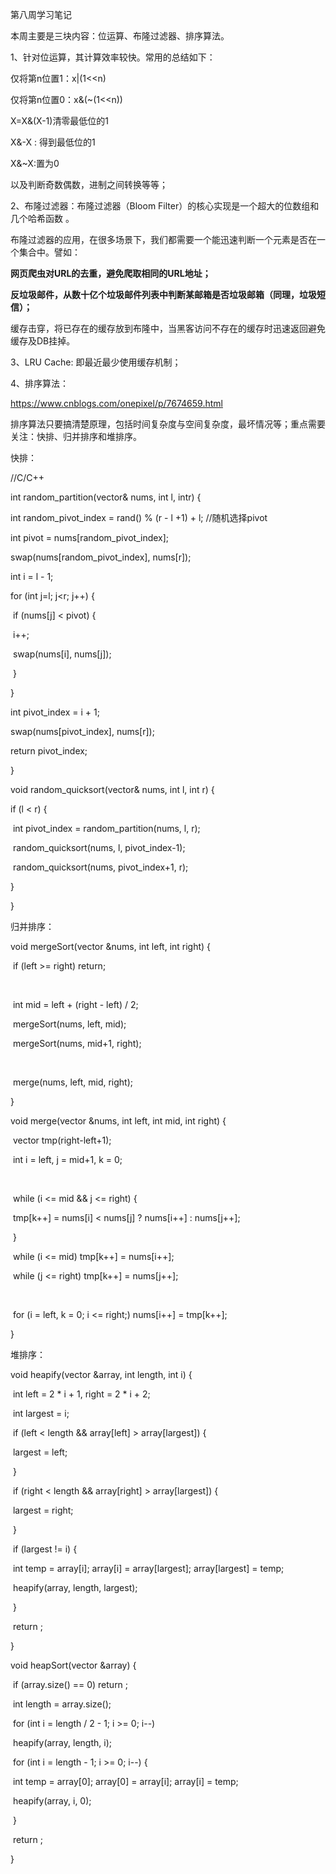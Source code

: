 第八周学习笔记

本周主要是三块内容：位运算、布隆过滤器、排序算法。

1、针对位运算，其计算效率较快。常用的总结如下：

仅将第n位置1：x|(1<<n)

仅将第n位置0：x&(~(1<<n))

X=X&(X-1)清零最低位的1

X&-X : 得到最低位的1

X&~X:置为0

以及判断奇数偶数，进制之间转换等等；

2、布隆过滤器：布隆过滤器（Bloom Filter）的核心实现是一个超大的位数组和几个哈希函数 。

布隆过滤器的应用，在很多场景下，我们都需要一个能迅速判断一个元素是否在一个集合中。譬如：

**网页爬虫对URL的去重，避免爬取相同的URL地址；**

**反垃圾邮件，从数十亿个垃圾邮件列表中判断某邮箱是否垃圾邮箱（同理，垃圾短信）；**

缓存击穿，将已存在的缓存放到布隆中，当黑客访问不存在的缓存时迅速返回避免缓存及DB挂掉。

3、LRU Cache: 即最近最少使用缓存机制；

4、排序算法：

https://www.cnblogs.com/onepixel/p/7674659.html

排序算法只要搞清楚原理，包括时间复杂度与空间复杂度，最坏情况等；重点需要关注：快排、归并排序和堆排序。

快排：

//C/C++

int random_partition(vector<int>& nums, int l, intr) {

  int random_pivot_index = rand() % (r - l +1) + l;  //随机选择pivot

  int pivot = nums[random_pivot_index];

  swap(nums[random_pivot_index], nums[r]);

  int i = l - 1;

  for (int j=l; j<r; j++) {

​    if (nums[j] < pivot) {

​      i++;

​      swap(nums[i], nums[j]);

​    }

  }

  int pivot_index = i + 1;

  swap(nums[pivot_index], nums[r]);

  return pivot_index;

}

void random_quicksort(vector<int>& nums, int l, int r) {

  if (l < r) {

​    int pivot_index = random_partition(nums, l, r);

​    random_quicksort(nums, l, pivot_index-1);

​    random_quicksort(nums, pivot_index+1, r);

  }

}

归并排序：

void mergeSort(vector<int> &nums, int left, int right) {

​	if (left >= right) return;

​	

​	int mid = left + (right - left) / 2;

​	mergeSort(nums, left, mid);

​	mergeSort(nums, mid+1, right);

​	

​	merge(nums, left, mid, right);

}

void merge(vector<int> &nums, int left, int mid, int right) {

​	vector<int> tmp(right-left+1);

​	int i = left, j = mid+1, k = 0;

​	

​	while (i <= mid && j <= right) {

​		tmp[k++] = nums[i] < nums[j] ? nums[i++] : nums[j++];

​	}

​	while (i <= mid) tmp[k++] = nums[i++];

​	while (j <= right) tmp[k++] = nums[j++];

​	

​	for (i = left, k = 0; i <= right;) nums[i++] = tmp[k++];

}

堆排序：

void heapify(vector<int> &array, int length, int i) {

​    int left = 2 * i + 1, right = 2 * i + 2;

​    int largest = i;

​    if (left < length && array[left] > array[largest]) {

​        largest = left;

​    }

​    if (right < length && array[right] > array[largest]) {

​        largest = right;

​    }

​    if (largest != i) {

​        int temp = array[i]; array[i] = array[largest]; array[largest] = temp;

​        heapify(array, length, largest);

​    }

​    return ;

}

void heapSort(vector<int> &array) {

​    if (array.size() == 0) return ;

​    int length = array.size();

​    for (int i = length / 2 - 1; i >= 0; i--) 

​        heapify(array, length, i);

​    for (int i = length - 1; i >= 0; i--) {

​        int temp = array[0]; array[0] = array[i]; array[i] = temp;

​        heapify(array, i, 0);

​    }

​    return ;

}






